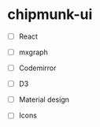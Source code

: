 # chipmunk-ui

- [ ] React
- [ ] mxgraph
- [ ] Codemirror
- [ ] D3
- [ ] Material design
- [ ] Icons

